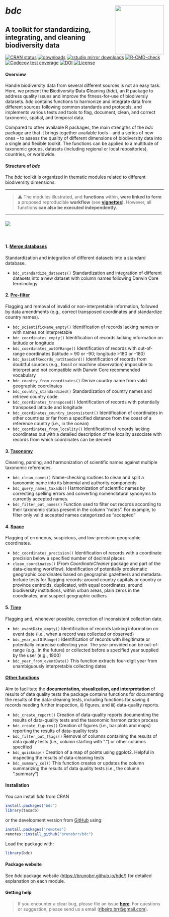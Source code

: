 
<!-- README.md is generated from README.Rmd. Please edit that file -->

# ***bdc*** <a href='https://github.com/brunobrr/bdc'><img src="https://raw.githubusercontent.com/brunobrr/bdc/master/man/figures/logo.png" align="right" width="155"/></a>

## **A toolkit for standardizing, integrating, and cleaning biodiversity data**

<!-- badges: start -->

[![CRAN
status](https://www.r-pkg.org/badges/version/bdc)](https://CRAN.R-project.org/package=bdc)
[![downloads](https://cranlogs.r-pkg.org/badges/grand-total/bdc)](https://cranlogs.r-pkg.org:443/badges/grand-total/bdc)
[![rstudio mirror
downloads](https://cranlogs.r-pkg.org/badges/bdc)](https://cranlogs.r-pkg.org:443/badges/bdc)
[![R-CMD-check](https://github.com/brunobrr/bdc/actions/workflows/R-CMD-check.yaml/badge.svg)](https://github.com/brunobrr/bdc/actions/workflows/R-CMD-check.yaml)
[![Codecov test
coverage](https://codecov.io/gh/brunobrr/bdc/branch/master/graph/badge.svg?token=9AUF86G9LJ)](https://codecov.io/gh/brunobrr/bdc)
[![DOI](https://zenodo.org/badge/DOI/10.5281/zenodo.6450390.svg)](https://doi.org/10.5281/zenodo.6450390)
[![License](https://img.shields.io/badge/license-GPL%20(%3E=%203)-lightgrey.svg?style=flat)](http://www.gnu.org/licenses/gpl-3.0.html)

<!-- badges: end -->

#### **Overview**

Handle biodiversity data from several different sources is not an easy
task. Here, we present the **B**iodiversity **D**ata **C**leaning
(*bdc*), an R package to address quality issues and improve the
fitness-for-use of biodiversiy datasets. *bdc* contains functions to
harmonize and integrate data from different sources following common
standards and protocols, and implements various tests and tools to flag,
document, clean, and correct taxonomic, spatial, and temporal data.

Compared to other available R packages, the main strengths of the *bdc*
package are that it brings together available tools – and a series of
new ones – to assess the quality of different dimensions of biodiversity
data into a single and flexible toolkit. The functions can be applied to
a multitude of taxonomic groups, datasets (including regional or local
repositories), countries, or worldwide.

#### **Structure of *bdc***

The *bdc* toolkit is organized in thematic modules related to different
biodiversity dimensions.

------------------------------------------------------------------------

> :warning: The modules illustrated, and **functions** within, **were
> linked to form** a proposed reproducible **workflow** (see
> [**vignettes**](https://brunobrr.github.io/bdc/)). However, all
> functions **can also be executed independently**.

------------------------------------------------------------------------

#### ![](https://raw.githubusercontent.com/brunobrr/bdc/master/inst/extdata/icon_vignettes/Figure1.png)

<br/>

#### 1. [**Merge databases**](https://brunobrr.github.io/bdc/articles/integrate_datasets.html)

Standardization and integration of different datasets into a standard
database.

-   `bdc_standardize_datasets()` Standardization and integration of
    different datasets into a new dataset with column names following
    Darwin Core terminology

#### 2. [**Pre-filter**](https://brunobrr.github.io/bdc/articles/prefilter.html)

Flagging and removal of invalid or non-interpretable information,
followed by data amendments (e.g., correct transposed coordinates and
standardize country names).

-   `bdc_scientificName_empty()` Identification of records lacking names
    or with names not interpretable
-   `bdc_coordinates_empty()` Identification of records lacking
    information on latitude or longitude
-   `bdc_coordinates_outOfRange()` Identification of records with
    out-of-range coordinates (latitude \> 90 or -90; longitude \>180 or
    -180)
-   `bdc_basisOfRecords_notStandard()` Identification of records from
    doubtful sources (e.g., fossil or machine observation) impossible to
    interpret and not compatible with Darwin Core recommended vocabulary
-   `bdc_country_from_coordinates()` Derive country name from valid
    geographic coordinates
-   `bdc_country_standardized()` Standardization of country names and
    retrieve country code
-   `bdc_coordinates_transposed()` Identification of records with
    potentially transposed latitude and longitude
-   `bdc_coordinates_country_inconsistent()` Identification of
    coordinates in other countries or far from a specified distance from
    the coast of a reference country (i.e., in the ocean)
-   `bdc_coordinates_from_locality()` Identification of records lacking
    coordinates but with a detailed description of the locality
    associate with records from which coordinates can be derived

#### 3. [**Taxonomy**](https://brunobrr.github.io/bdc/articles/taxonomy.html)

Cleaning, parsing, and harmonization of scientific names against
multiple taxonomic references.

-   `bdc_clean_names()` Name-checking routines to clean and split a
    taxonomic name into its binomial and authority components
-   `bdc_query_names_taxadb()` Harmonization of scientific names by
    correcting spelling errors and converting nomenclatural synonyms to
    currently accepted names.
-   `bdc_filter_out_names()` Function used to filter out records
    according to their taxonomic status present in the column “notes”.
    For example, to filter only valid accepted names categorized as
    “accepted”

#### 4. [**Space**](https://brunobrr.github.io/bdc/articles/space.html)

Flagging of erroneous, suspicious, and low-precision geographic
coordinates.

-   `bdc_coordinates_precision()` Identification of records with a
    coordinate precision below a specified number of decimal places
-   `clean_coordinates()` (From *CoordinateCleaner* package and part of
    the data-cleaning workflow). Identification of potentially
    problematic geographic coordinates based on geographic gazetteers
    and metadata. Include tests for flagging records: around country
    capitals or country or province centroids, duplicated, with equal
    coordinates, around biodiversity institutions, within urban areas,
    plain zeros in the coordinates, and suspect geographic outliers

#### 5. [**Time**](https://brunobrr.github.io/bdc/articles/time.html)

Flagging and, whenever possible, correction of inconsistent collection
date.

-   `bdc_eventDate_empty()` Identification of records lacking
    information on event date (i.e., when a record was collected or
    observed)
-   `bdc_year_outOfRange()` Identification of records with illegitimate
    or potentially imprecise collecting year. The year provided can be
    out-of-range (e.g., in the future) or collected before a specified
    year supplied by the user (e.g., 1900)
-   `bdc_year_from_eventDate()` This function extracts four-digit year
    from unambiguously interpretable collecting dates

#### [**Other functions**](https://brunobrr.github.io/bdc/reference/index.html)

Aim to facilitate the **documentation, visualization, and
interpretation** of results of data quality tests the package contains
functions for documenting the results of the data-cleaning tests,
including functions for saving i) records needing further inspection,
ii) figures, and iii) data-quality reports.

-   `bdc_create_report()` Creation of data-quality reports documenting
    the results of data-quality tests and the taxonomic harmonization
    process
-   `bdc_create_figures()` Creation of figures (i.e., bar plots and
    maps) reporting the results of data-quality tests
-   `bdc_filter_out_flags()` Removal of columns containing the results
    of data quality tests (i.e., column starting with “.”) or other
    columns specified
-   `bdc_quickmap()` Creation of a map of points using ggplot2. Helpful
    in inspecting the results of data-cleaning tests
-   `bdc_summary_col()` This function creates or updates the column
    summarizing the results of data quality tests (i.e., the column
    “.summary”)

#### **Installation**

You can install *bdc* from CRAN

``` r
install.packages("bdc")
library(taxadb)
```

or the development version from
[GitHub](https://github.com/brunobrr/bdc) using:

``` r
install.packages("remotes")
remotes::install_github("brunobrr/bdc")
```

Load the package with:

``` r
library(bdc)
```

#### **Package website**

See *bdc* package website (<https://brunobrr.github.io/bdc/>) for
detailed explanation on each module.

#### **Getting help**

> If you encounter a clear bug, please file an issue
> [**here**](https://github.com/brunobrr/bdc/issues). For questions or
> suggestion, please send us a email (ribeiro.brr@gmail.com).
